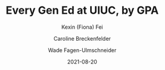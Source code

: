 ---
title: Every Gen Ed at UIUC, by GPA

external-url: /discovery/every_gen_ed_at_uiuc_by_gpa/
external-img: /discovery/every_gen_ed_at_uiuc_by_gpa/img.png

date: 2021-08-20
updated: 2024-11-04

author:
- Kexin (Fiona) Fei
- Caroline Breckenfelder
- Wade Fagen-Ulmschneider

tags:
- visualization
- visualization_gpa
---